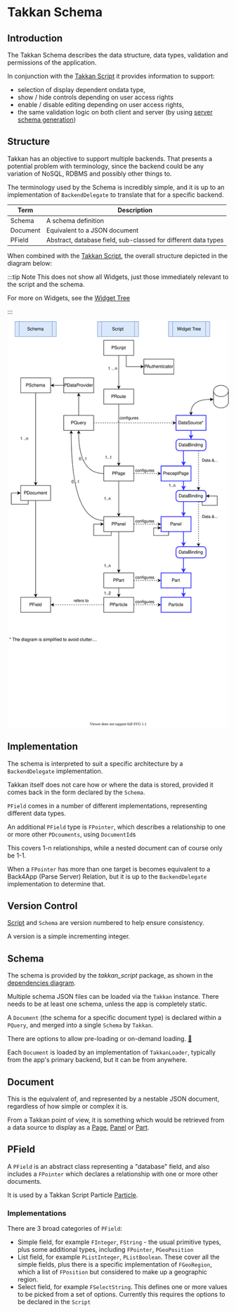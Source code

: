 # Takkan Schema

## Introduction

The Takkan Schema describes the data structure, data types, validation and permissions of the application.  

In conjunction with the [Takkan Script](takkan-script.md) it provides information to support:

- selection of display dependent ondata type,
- show / hide controls depending on user access rights
- enable / disable editing depending on user access rights,
- the same validation logic on both client and server (by using [server schema generation](server-side.md))

## Structure

Takkan has an objective to support multiple backends.  That presents a potential problem with terminology, since the backend could be any variation of NoSQL, RDBMS and possibly other things to.

The terminology used by the Schema is incredibly simple, and it is up to an implementation of `BackendDelegate` to translate that for a specific backend.


| Term      | Description                                                    |
|-----------|----------------------------------------------------------------|
| Schema   | A schema definition                                            |
| Document | Equivalent to a JSON document                                  |
| PField    | Abstract, database field, sub-classed for different data types |                                                                                                  | Field     | Field |


When combined with the [Takkan Script](takkan-script.md), the overall structure depicted in the diagram below:

:::tip Note
This does not show all Widgets, just those immediately relevant to the script and the schema.

For more on Widgets, see the [Widget Tree](./widget-tree.md)

::: 


![overview diagram](../images/takkan-overview.svg)

## Implementation

The schema is interpreted to suit a specific architecture by a `BackendDelegate` implementation.

Takkan itself does not care how or where the data is stored, provided it comes back in the form declared by the `Schema`.

`PField` comes in a number of different implementations, representing different data types.

An additional `PField` type is `FPointer`, which describes a relationship to one or more other `PDcouments`, using `DocumentId`s
 
This covers 1-n relationships, while a nested document can of course only be 1-1.

When a `FPointer` has more than one target is becomes equivalent to a Back4App (Parse Server) Relation, but it is up to the `BackendDelegate` implementation to determine that.


## Version Control

[Script](takkan-script.md) and `Schema` are version numbered to help ensure consistency.

A version is a simple incrementing integer.

## Schema

The schema is provided by the *takkan_script* package, as shown in the [dependencies diagram](./installation.md#dependencies).

Multiple schema JSON files can be loaded via the `Takkan` instance. There needs to be at least one schema, unless the app is completely static.

A `Document` (the schema for a specific document type) is declared within a `PQuery`, and merged into a single `Schema` by `Takkan`.

There are options to allow pre-loading or on-demand loading. [:thinking:](https://gitlab.com/takkan/precept-client/-/issues/25)

Each `Document` is loaded by an implementation of `TakkanLoader`, typically from the app's primary backend, but it can be from anywhere.


## Document

This is the equivalent of, and represented by a nestable JSON document, regardless of how simple or complex it is.  

From a Takkan point of view, it is something which would be retrieved from a data source to display as a [Page](takkan-script.md#page), [Panel](takkan-script.md#panel) or [Part](takkan-script.md#part).


## PField

A `PField` is an abstract class representing a "database" field, and also includes a `FPointer` which declares a relationship with one or more other documents.
 
It is used by a Takkan Script Particle [Particle](takkan-script.md#particle).


### Implementations

There are 3 broad categories of `PField`:

- Simple field, for example `FInteger`, `FString` - the usual primitive types, plus some additional types, including `FPointer`, `PGeoPosition`
- List field, for example `PListInteger`, `PListBoolean`.  These cover all the simple fields, plus there is a specific implementation of `FGeoRegion`, which a list of `FPosition` but considered to make up a geographic region.
- Select field, for example `FSelectString`.  This defines one or more values to be picked from a set of options.  Currently this requires the options to be declared in the `Script`


